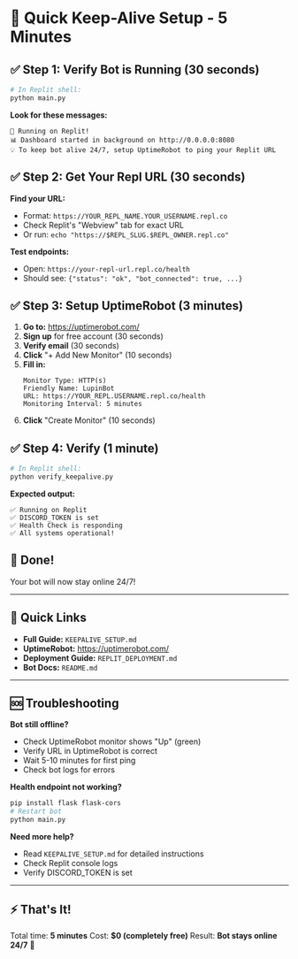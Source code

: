 # 🚀 Quick Keep-Alive Setup - 5 Minutes

## ✅ Step 1: Verify Bot is Running (30 seconds)

```bash
# In Replit shell:
python main.py
```

**Look for these messages:**
```
🦊 Running on Replit!
📊 Dashboard started in background on http://0.0.0.0:8080
💡 To keep bot alive 24/7, setup UptimeRobot to ping your Replit URL
```

## ✅ Step 2: Get Your Repl URL (30 seconds)

**Find your URL:**
- Format: `https://YOUR_REPL_NAME.YOUR_USERNAME.repl.co`
- Check Replit's "Webview" tab for exact URL
- Or run: `echo "https://$REPL_SLUG.$REPL_OWNER.repl.co"`

**Test endpoints:**
- Open: `https://your-repl-url.repl.co/health`
- Should see: `{"status": "ok", "bot_connected": true, ...}`

## ✅ Step 3: Setup UptimeRobot (3 minutes)

1. **Go to:** https://uptimerobot.com/
2. **Sign up** for free account (30 seconds)
3. **Verify email** (30 seconds)
4. **Click** "+ Add New Monitor" (10 seconds)
5. **Fill in:**
   ```
   Monitor Type: HTTP(s)
   Friendly Name: LupinBot
   URL: https://YOUR_REPL.USERNAME.repl.co/health
   Monitoring Interval: 5 minutes
   ```
6. **Click** "Create Monitor" (10 seconds)

## ✅ Step 4: Verify (1 minute)

```bash
# In Replit shell:
python verify_keepalive.py
```

**Expected output:**
```
✅ Running on Replit
✅ DISCORD_TOKEN is set
✅ Health Check is responding
✅ All systems operational!
```

## 🎉 Done!

Your bot will now stay online 24/7!

---

## 🔗 Quick Links

- **Full Guide:** `KEEPALIVE_SETUP.md`
- **UptimeRobot:** https://uptimerobot.com/
- **Deployment Guide:** `REPLIT_DEPLOYMENT.md`
- **Bot Docs:** `README.md`

---

## 🆘 Troubleshooting

**Bot still offline?**
- Check UptimeRobot monitor shows "Up" (green)
- Verify URL in UptimeRobot is correct
- Wait 5-10 minutes for first ping
- Check bot logs for errors

**Health endpoint not working?**
```bash
pip install flask flask-cors
# Restart bot
python main.py
```

**Need more help?**
- Read `KEEPALIVE_SETUP.md` for detailed instructions
- Check Replit console logs
- Verify DISCORD_TOKEN is set

---

## ⚡ That's It!

Total time: **5 minutes**
Cost: **$0 (completely free)**
Result: **Bot stays online 24/7** 🎉
